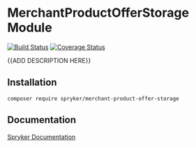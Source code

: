 # MerchantProductOfferStorage Module
[![Build Status](https://travis-ci.org/spryker/merchant-product-offer-storage.svg)](https://travis-ci.org/spryker/merchant-product-offer-storage)
[![Coverage Status](https://coveralls.io/repos/github/spryker/merchant-product-offer-storage/badge.svg)](https://coveralls.io/github/spryker/merchant-product-offer-storage)

{{ADD DESCRIPTION HERE}}

## Installation

```
composer require spryker/merchant-product-offer-storage
```

## Documentation

[Spryker Documentation](https://academy.spryker.com/developing_with_spryker/module_guide/modules.html)
